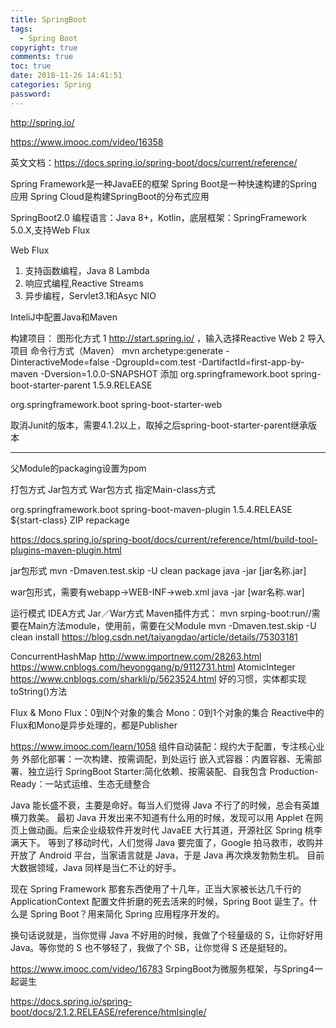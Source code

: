```yaml
---
title: SpringBoot
tags: 
  - Spring Boot 
copyright: true
comments: true
toc: true
date: 2018-11-26 14:41:51
categories: Spring
password:
---
```


http://spring.io/

https://www.imooc.com/video/16358

英文文档：https://docs.spring.io/spring-boot/docs/current/reference/

Spring Framework是一种JavaEE的框架
Spring Boot是一种快速构建的Spring应用
Spring Cloud是构建SpringBoot的分布式应用

SpringBoot2.0
编程语言：Java 8+，Kotlin，底层框架：SpringFramework 5.0.X,支持Web Flux

Web Flux  
1. 支持函数编程，Java 8 Lambda
2. 响应式编程,Reactive Streams
3. 异步编程，Servlet3.1和Asyc NIO

InteliJ中配置Java和Maven

构建项目：
图形化方式
1 http://start.spring.io/ ，输入选择Reactive Web
2 导入项目
命令行方式（Maven）
mvn archetype:generate -DinteractiveMode=false -DgroupId=com.test -DartifactId=first-app-by-maven -Dversion=1.0.0-SNAPSHOT
添加
 <parent>
    <groupId>org.springframework.boot</groupId>
    <artifactId>spring-boot-starter-parent</artifactId>
    <version>1.5.9.RELEASE</version>
    <relativePath/>
</parent>
    
<dependencies>
    <dependency>
        <groupId>org.springframework.boot</groupId>
        <artifactId>spring-boot-starter-web</artifactId>
    </dependency>
</dependencies>

取消Junit的版本，需要4.1.2以上，取掉之后spring-boot-starter-parent继承版本



----
父Module的packaging设置为pom 


打包方式
Jar包方式 
War包方式
指定Main-class方式

<plugin>
  <groupId>org.springframework.boot</groupId>
  <artifactId>spring-boot-maven-plugin</artifactId>
  <version>1.5.4.RELEASE</version>
  <configuration>
    <mainClass>${start-class}</mainClass>
    <layout>ZIP</layout>
  </configuration>
  <executions>
    <execution>
      <goals>
        <goal>repackage</goal>
      </goals>
    </execution>
  </executions>
</plugin> 

https://docs.spring.io/spring-boot/docs/current/reference/html/build-tool-plugins-maven-plugin.html

jar包形式
mvn -Dmaven.test.skip -U clean package
java -jar [jar名称.jar]


war包形式，需要有webapp->WEB-INF->web.xml
java -jar [war名称.war]


运行模式
IDEA方式
Jar／War方式
Maven插件方式：
mvn srping-boot:run//需要在Main方法module，使用前，需要在父Module mvn -Dmaven.test.skip -U clean install
https://blog.csdn.net/taiyangdao/article/details/75303181

ConcurrentHashMap  http://www.importnew.com/28263.html  https://www.cnblogs.com/heyonggang/p/9112731.html
AtomicInteger https://www.cnblogs.com/sharkli/p/5623524.html
好的习惯，实体都实现toString()方法 

Flux & Mono
Flux：0到N个对象的集合
Mono：0到1个对象的集合
Reactive中的Flux和Mono是异步处理的，都是Publisher


https://www.imooc.com/learn/1058
组件自动装配：规约大于配置，专注核心业务
外部化部署：一次构建、按需调配，到处运行
嵌入式容器：内置容器、无需部署、独立运行
SpringBoot Starter:简化依赖、按需装配、自我包含
Production-Ready：一站式运维、生态无缝整合

Java 能长盛不衰，主要是命好。每当人们觉得 Java 不行了的时候，总会有英雄横刀救美。
最初 Java 开发出来不知道有什么用的时候，发现可以用 Applet 在网页上做动画。后来企业级软件开发时代 JavaEE 大行其道，开源社区 Spring 桃李满天下。
等到了移动时代，人们觉得 Java 要完蛋了，Google 拍马救市，收购并开放了 Android 平台，当家语言就是 Java，于是 Java 再次焕发勃勃生机。
目前大数据领域，Java 同样是当仁不让的好手。

现在 Spring Framework 那套东西使用了十几年，正当大家被长达几千行的 ApplicationContext 配置文件折磨的死去活来的时候，Spring Boot 诞生了。什么是 Spring Boot？用来简化 Spring 应用程序开发的。

换句话说就是，当你觉得 Java 不好用的时候，我做了个轻量级的 S，让你好好用 Java。等你觉的 S 也不够轻了，我做了个 SB，让你觉得 S 还是挺轻的。


https://www.imooc.com/video/16783
SrpingBoot为微服务框架，与Spring4一起诞生


https://docs.spring.io/spring-boot/docs/2.1.2.RELEASE/reference/htmlsingle/
